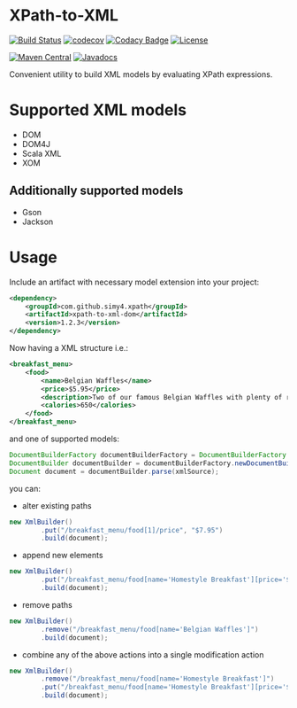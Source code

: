 # XPath-to-XML
[![Build Status](https://travis-ci.org/SimY4/xpath-to-xml.svg?branch=java6)](https://travis-ci.org/SimY4/xpath-to-xml)
[![codecov](https://codecov.io/gh/SimY4/xpath-to-xml/branch/master/graph/badge.svg)](https://codecov.io/gh/SimY4/xpath-to-xml)
[![Codacy Badge](https://api.codacy.com/project/badge/Grade/f5d4a594c4b94e9980d69d4dba9b9dba)](https://www.codacy.com/app/SimY4/xpath-to-xml?utm_source=github.com&amp;utm_medium=referral&amp;utm_content=SimY4/xpath-to-xml&amp;utm_campaign=Badge_Grade) 
[![License](https://img.shields.io/badge/License-Apache%202.0-blue.svg)](https://opensource.org/licenses/Apache-2.0)

[![Maven Central](https://img.shields.io/maven-central/v/com.github.simy4.xpath/xpath-to-xml-core.svg)](https://search.maven.org/search?q=g:com.github.simy4.xpath)
[![Javadocs](http://www.javadoc.io/badge/com.github.simy4.xpath/xpath-to-xml-core.svg)](http://www.javadoc.io/doc/com.github.simy4.xpath/xpath-to-xml-core)

Convenient utility to build XML models by evaluating XPath expressions.

# Supported XML models

 - DOM
 - DOM4J
 - Scala XML
 - XOM
 
## Additionally supported models

 - Gson
 - Jackson

# Usage

Include an artifact with necessary model extension into your project:

```xml
<dependency>
    <groupId>com.github.simy4.xpath</groupId>
    <artifactId>xpath-to-xml-dom</artifactId>
    <version>1.2.3</version>
</dependency>
```

Now having a XML structure i.e.:

```xml
<breakfast_menu>
    <food>
        <name>Belgian Waffles</name>
        <price>$5.95</price>
        <description>Two of our famous Belgian Waffles with plenty of real maple syrup</description>
        <calories>650</calories>
    </food>
</breakfast_menu>
```

and one of supported models:

```java
DocumentBuilderFactory documentBuilderFactory = DocumentBuilderFactory.newInstance();
DocumentBuilder documentBuilder = documentBuilderFactory.newDocumentBuilder();
Document document = documentBuilder.parse(xmlSource);
```

you can:

- alter existing paths

```java
new XmlBuilder()
        .put("/breakfast_menu/food[1]/price", "$7.95")
        .build(document);
```

- append new elements

```java
new XmlBuilder()
        .put("/breakfast_menu/food[name='Homestyle Breakfast'][price='$6.95'][description='Two eggs, bacon or sausage, toast, and our ever-popular hash browns']/calories", "950")
        .build(document);
```

- remove paths

```java
new XmlBuilder()
        .remove("/breakfast_menu/food[name='Belgian Waffles']")
        .build(document);
```

- combine any of the above actions into a single modification action

```java
new XmlBuilder()
        .remove("/breakfast_menu/food[name='Homestyle Breakfast']")
        .put("/breakfast_menu/food[name='Homestyle Breakfast'][price='$6.95'][description='Two eggs, bacon or sausage, toast, and our ever-popular hash browns']/calories", "950")
        .build(document);
```

